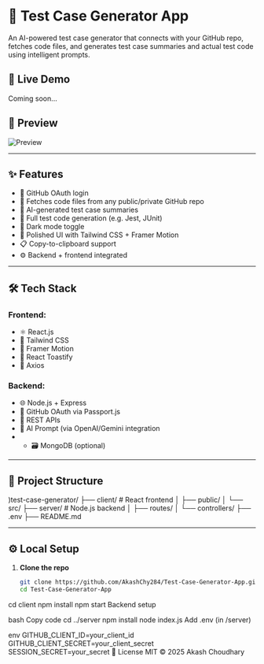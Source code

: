 # 🧪 Test Case Generator App

An AI-powered test case generator that connects with your GitHub repo, fetches code files, and generates test case summaries and actual test code using intelligent prompts.

## 🚀 Live Demo

Coming soon...

## 📸 Preview

![Preview](screenshots/demo.png)

---

## ✨ Features

- 🔐 GitHub OAuth login
- 📁 Fetches code files from any public/private GitHub repo
- 🧠 AI-generated test case summaries
- 🧾 Full test code generation (e.g. Jest, JUnit)
- 🌙 Dark mode toggle
- 🎨 Polished UI with Tailwind CSS + Framer Motion
- 📋 Copy-to-clipboard support
- ⚙️ Backend + frontend integrated

---

## 🛠️ Tech Stack

### Frontend:
- ⚛️ React.js
- 💨 Tailwind CSS
- 🎥 Framer Motion
- 🍞 React Toastify
- 🔗 Axios

### Backend:
- 🌐 Node.js + Express
- 🔐 GitHub OAuth via Passport.js
- 🔗 REST APIs
- 🧠 AI Prompt (via OpenAI/Gemini integration
- - 🗃 MongoDB (optional)

---

## 📂 Project Structure
)test-case-generator/
├── client/ # React frontend
│ ├── public/
│ └── src/
├── server/ # Node.js backend
│ ├── routes/
│ └── controllers/
├── .env
├── README.md


---

## ⚙️ Local Setup

1. **Clone the repo**  
   ```bash
   git clone https://github.com/AkashChy284/Test-Case-Generator-App.git
   cd Test-Case-Generator-App
cd client
npm install
npm start
Backend setup

bash
Copy code
cd ../server
npm install
node index.js
Add .env (in /server)

env
GITHUB_CLIENT_ID=your_client_id
GITHUB_CLIENT_SECRET=your_client_secret
SESSION_SECRET=your_secret
📄 License
MIT © 2025 Akash Choudhary




